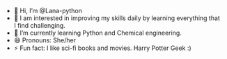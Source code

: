 - 👋 Hi, I’m @Lana-python
- 👀 I am interested in improving my skills daily by learning everything that I find challenging.
- 🌱 I’m currently learning Python and Chemical engineering.
- 😄 Pronouns: She/her
- ⚡ Fun fact: I like sci-fi books and movies. Harry Potter Geek :)

<!---
Lana-python/Lana-python is a ✨ special ✨ repository because its `README.md` (this file) appears on your GitHub profile.
You can click the Preview link to take a look at your changes.
--->
